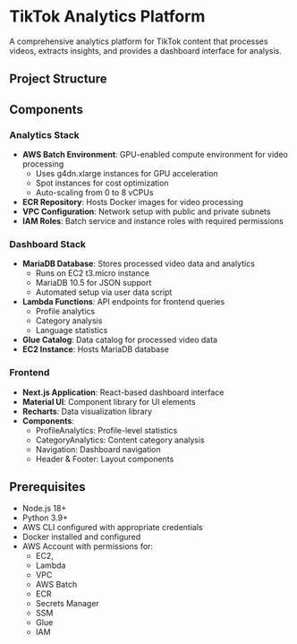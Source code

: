 # TikTok Analytics Platform

A comprehensive analytics platform for TikTok content that processes videos, extracts insights, and provides a dashboard interface for analysis.

## Project Structure 

## Components

### Analytics Stack
- **AWS Batch Environment**: GPU-enabled compute environment for video processing
  - Uses g4dn.xlarge instances for GPU acceleration
  - Spot instances for cost optimization
  - Auto-scaling from 0 to 8 vCPUs
- **ECR Repository**: Hosts Docker images for video processing
- **VPC Configuration**: Network setup with public and private subnets
- **IAM Roles**: Batch service and instance roles with required permissions

### Dashboard Stack
- **MariaDB Database**: Stores processed video data and analytics
  - Runs on EC2 t3.micro instance
  - MariaDB 10.5 for JSON support
  - Automated setup via user data script
- **Lambda Functions**: API endpoints for frontend queries
  - Profile analytics
  - Category analysis
  - Language statistics
- **Glue Catalog**: Data catalog for processed video data
- **EC2 Instance**: Hosts MariaDB database

### Frontend
- **Next.js Application**: React-based dashboard interface
- **Material UI**: Component library for UI elements
- **Recharts**: Data visualization library
- **Components**:
  - ProfileAnalytics: Profile-level statistics
  - CategoryAnalytics: Content category analysis
  - Navigation: Dashboard navigation
  - Header & Footer: Layout components

## Prerequisites
- Node.js 18+
- Python 3.9+
- AWS CLI configured with appropriate credentials
- Docker installed and configured
- AWS Account with permissions for:
  - EC2, 
  - Lambda
  - VPC
  - AWS Batch
  - ECR
  - Secrets Manager
  - SSM
  - Glue
  - IAM